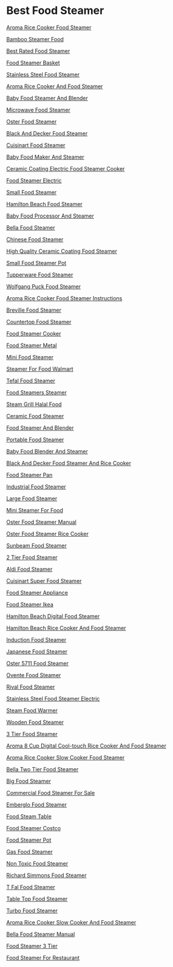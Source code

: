 <h1>Best Food Steamer</h1><p><a href="post/aroma-rice-cooker-food-steamer.md">Aroma Rice Cooker Food Steamer</a></p>
<p><a href="post/bamboo-steamer-food.md">Bamboo Steamer Food</a></p>
<p><a href="post/best-rated-food-steamer.md">Best Rated Food Steamer</a></p>
<p><a href="post/food-steamer-basket.md">Food Steamer Basket</a></p>
<p><a href="post/stainless-steel-food-steamer.md">Stainless Steel Food Steamer</a></p>
<p><a href="post/aroma-rice-cooker-and-food-steamer.md">Aroma Rice Cooker And Food Steamer</a></p>
<p><a href="post/baby-food-steamer-and-blender.md">Baby Food Steamer And Blender</a></p>
<p><a href="post/microwave-food-steamer.md">Microwave Food Steamer</a></p>
<p><a href="post/oster-food-steamer.md">Oster Food Steamer</a></p>
<p><a href="post/black-and-decker-food-steamer.md">Black And Decker Food Steamer</a></p>
<p><a href="post/cuisinart-food-steamer.md">Cuisinart Food Steamer</a></p>
<p><a href="post/baby-food-maker-and-steamer.md">Baby Food Maker And Steamer</a></p>
<p><a href="post/ceramic-coating-electric-food-steamer-cooker.md">Ceramic Coating Electric Food Steamer Cooker</a></p>
<p><a href="post/food-steamer-electric.md">Food Steamer Electric</a></p>
<p><a href="post/small-food-steamer.md">Small Food Steamer</a></p>
<p><a href="post/hamilton-beach-food-steamer.md">Hamilton Beach Food Steamer</a></p>
<p><a href="post/baby-food-processor-and-steamer.md">Baby Food Processor And Steamer</a></p>
<p><a href="post/bella-food-steamer.md">Bella Food Steamer</a></p>
<p><a href="post/chinese-food-steamer.md">Chinese Food Steamer</a></p>
<p><a href="post/high-quality-ceramic-coating-food-steamer.md">High Quality Ceramic Coating Food Steamer</a></p>
<p><a href="post/small-food-steamer-pot.md">Small Food Steamer Pot</a></p>
<p><a href="post/tupperware-food-steamer.md">Tupperware Food Steamer</a></p>
<p><a href="post/wolfgang-puck-food-steamer.md">Wolfgang Puck Food Steamer</a></p>
<p><a href="post/aroma-rice-cooker-food-steamer-instructions.md">Aroma Rice Cooker Food Steamer Instructions</a></p>
<p><a href="post/breville-food-steamer.md">Breville Food Steamer</a></p>
<p><a href="post/countertop-food-steamer.md">Countertop Food Steamer</a></p>
<p><a href="post/food-steamer-cooker.md">Food Steamer Cooker</a></p>
<p><a href="post/food-steamer-metal.md">Food Steamer Metal</a></p>
<p><a href="post/mini-food-steamer.md">Mini Food Steamer</a></p>
<p><a href="post/steamer-for-food-walmart.md">Steamer For Food Walmart</a></p>
<p><a href="post/tefal-food-steamer.md">Tefal Food Steamer</a></p>
<p><a href="post/food-steamers-steamer.md">Food Steamers Steamer</a></p>
<p><a href="post/steam-grill-halal-food.md">Steam Grill Halal Food</a></p>
<p><a href="post/ceramic-food-steamer.md">Ceramic Food Steamer</a></p>
<p><a href="post/food-steamer-and-blender.md">Food Steamer And Blender</a></p>
<p><a href="post/portable-food-steamer.md">Portable Food Steamer</a></p>
<p><a href="post/baby-food-blender-and-steamer.md">Baby Food Blender And Steamer</a></p>
<p><a href="post/black-and-decker-food-steamer-and-rice-cooker.md">Black And Decker Food Steamer And Rice Cooker</a></p>
<p><a href="post/food-steamer-pan.md">Food Steamer Pan</a></p>
<p><a href="post/industrial-food-steamer.md">Industrial Food Steamer</a></p>
<p><a href="post/large-food-steamer.md">Large Food Steamer</a></p>
<p><a href="post/mini-steamer-for-food.md">Mini Steamer For Food</a></p>
<p><a href="post/oster-food-steamer-manual.md">Oster Food Steamer Manual</a></p>
<p><a href="post/oster-food-steamer-rice-cooker.md">Oster Food Steamer Rice Cooker</a></p>
<p><a href="post/sunbeam-food-steamer.md">Sunbeam Food Steamer</a></p>
<p><a href="post/2-tier-food-steamer.md">2 Tier Food Steamer</a></p>
<p><a href="post/aldi-food-steamer.md">Aldi Food Steamer</a></p>
<p><a href="post/cuisinart-super-food-steamer.md">Cuisinart Super Food Steamer</a></p>
<p><a href="post/food-steamer-appliance.md">Food Steamer Appliance</a></p>
<p><a href="post/food-steamer-ikea.md">Food Steamer Ikea</a></p>
<p><a href="post/hamilton-beach-digital-food-steamer.md">Hamilton Beach Digital Food Steamer</a></p>
<p><a href="post/hamilton-beach-rice-cooker-and-food-steamer.md">Hamilton Beach Rice Cooker And Food Steamer</a></p>
<p><a href="post/induction-food-steamer.md">Induction Food Steamer</a></p>
<p><a href="post/japanese-food-steamer.md">Japanese Food Steamer</a></p>
<p><a href="post/oster-5711-food-steamer.md">Oster 5711 Food Steamer</a></p>
<p><a href="post/ovente-food-steamer.md">Ovente Food Steamer</a></p>
<p><a href="post/rival-food-steamer.md">Rival Food Steamer</a></p>
<p><a href="post/stainless-steel-food-steamer-electric.md">Stainless Steel Food Steamer Electric</a></p>
<p><a href="post/steam-food-warmer.md">Steam Food Warmer</a></p>
<p><a href="post/wooden-food-steamer.md">Wooden Food Steamer</a></p>
<p><a href="post/3-tier-food-steamer.md">3 Tier Food Steamer</a></p>
<p><a href="post/aroma-8-cup-digital-cool-touch-rice-cooker-and-food-steamer.md">Aroma 8 Cup Digital Cool-touch Rice Cooker And Food Steamer</a></p>
<p><a href="post/aroma-rice-cooker-slow-cooker-food-steamer.md">Aroma Rice Cooker Slow Cooker Food Steamer</a></p>
<p><a href="post/bella-two-tier-food-steamer.md">Bella Two Tier Food Steamer</a></p>
<p><a href="post/big-food-steamer.md">Big Food Steamer</a></p>
<p><a href="post/commercial-food-steamer-for-sale.md">Commercial Food Steamer For Sale</a></p>
<p><a href="post/emberglo-food-steamer.md">Emberglo Food Steamer</a></p>
<p><a href="post/food-steam-table.md">Food Steam Table</a></p>
<p><a href="post/food-steamer-costco.md">Food Steamer Costco</a></p>
<p><a href="post/food-steamer-pot.md">Food Steamer Pot</a></p>
<p><a href="post/gas-food-steamer.md">Gas Food Steamer</a></p>
<p><a href="post/non-toxic-food-steamer.md">Non Toxic Food Steamer</a></p>
<p><a href="post/richard-simmons-food-steamer.md">Richard Simmons Food Steamer</a></p>
<p><a href="post/t-fal-food-steamer.md">T Fal Food Steamer</a></p>
<p><a href="post/table-top-food-steamer.md">Table Top Food Steamer</a></p>
<p><a href="post/turbo-food-steamer.md">Turbo Food Steamer</a></p>
<p><a href="post/aroma-rice-cooker-slow-cooker-and-food-steamer.md">Aroma Rice Cooker Slow Cooker And Food Steamer</a></p>
<p><a href="post/bella-food-steamer-manual.md">Bella Food Steamer Manual</a></p>
<p><a href="post/food-steamer-3-tier.md">Food Steamer 3 Tier</a></p>
<p><a href="post/food-steamer-for-restaurant.md">Food Steamer For Restaurant</a></p>
